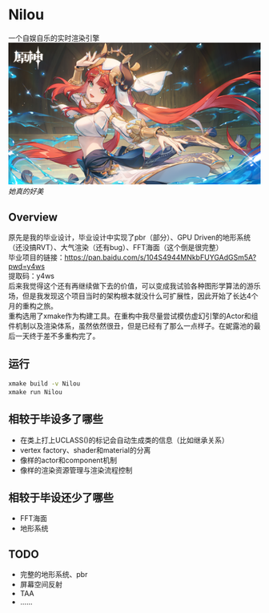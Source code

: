 # Nilou
一个自娱自乐的实时渲染引擎  
![](figures/nilou.png)
_她真的好美_
## Overview

原先是我的毕业设计，毕业设计中实现了pbr（部分）、GPU Driven的地形系统（还没搞RVT）、大气渲染（还有bug）、FFT海面（这个倒是很完整）  
毕业项目的链接：https://pan.baidu.com/s/104S4944MNkbFUYGAdGSm5A?pwd=y4ws  
提取码：y4ws  
后来我觉得这个还有再继续做下去的价值，可以变成我试验各种图形学算法的游乐场，但是我发现这个项目当时的架构根本就没什么可扩展性，因此开始了长达4个月的重构之旅。  
重构选用了xmake作为构建工具。在重构中我尽量尝试模仿虚幻引擎的Actor和组件机制以及渲染体系，虽然依然很丑，但是已经有了那么一点样子。在妮露池的最后一天终于差不多重构完了。
## 运行
```sh
xmake build -v Nilou  
xmake run Nilou
```
## 相较于毕设多了哪些
- 在类上打上UCLASS()的标记会自动生成类的信息（比如继承关系）
- vertex factory、shader和material的分离
- 像样的actor和component机制
- 像样的渲染资源管理与渲染流程控制
## 相较于毕设还少了哪些
- FFT海面
- 地形系统
## TODO
- 完整的地形系统、pbr
- 屏幕空间反射
- TAA
- ......